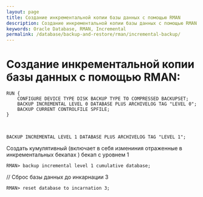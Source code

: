 ```yaml
---
layout: page
title: Создание инкрементальной копии базы данных с помощью RMAN
description: Создание инкрементальной копии базы данных с помощью RMAN
keywords: Oracle Database, RMAN, Incremental
permalink: /database/backup-and-restore/rman/incremental-backup/
---
```


# Создание инкрементальной копии базы данных с помощью RMAN:

```
RUN {
    CONFIGURE DEVICE TYPE DISK BACKUP TYPE TO COMPRESSED BACKUPSET;
    BACKUP INCREMENTAL LEVEL 0 DATABASE PLUS ARCHIVELOG TAG "LEVEL 0";
    BACKUP CURRENT CONTROLFILE SPFILE;
}
```

<br/>

    BACKUP INCREMENTAL LEVEL 1 DATABASE PLUS ARCHIVELOG TAG "LEVEL 1";

Создать кумулятивный (включает в себя измениния отраженные в инкрементальных бекапах ) бекап с уровнем 1

    RMAN> backup incremental level 1 cumulative database;

// Сброс базы данных до инкарнации 3

    RMAN> reset database to incarnation 3;
